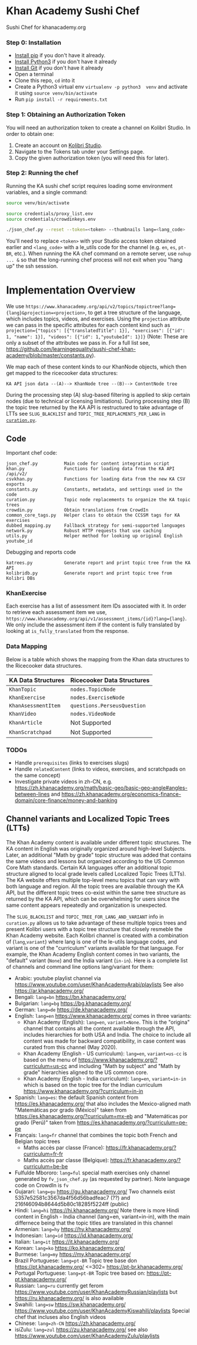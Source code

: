 # Khan Academy Sushi Chef

Sushi Chef for khanacademy.org

### Step 0: Installation

* [Install pip](https://pypi.python.org/pypi/pip) if you don't have it already.
* [Install Python3](https://www.python.org/downloads) if you don't have it already
* [Install Git](https://git-scm.com/book/en/v2/Getting-Started-Installing-Git) if you don't have it already
* Open a terminal
* Clone this repo, `cd` into it
* Create a Python3 virtual env `virtualenv -p python3  venv`
  and activate it using `source venv/bin/activate`
* Run `pip install -r requirements.txt`


### Step 1: Obtaining an Authorization Token ###

You will need an authorization token to create a channel on Kolibri Studio. In order to obtain one:

1. Create an account on [Kolibri Studio](https://contentworkshop.learningequality.org/).
2. Navigate to the Tokens tab under your Settings page.
3. Copy the given authorization token (you will need this for later).


### Step 2: Running the chef ###

Running the KA sushi chef script requires loading some environment variables,
and a single command:

```bash
source venv/bin/activate

source credentials/proxy_list.env
source credentials/crowdinkeys.env

./json_chef.py --reset --token=<token> --thumbnails lang=<lang_code>
```
You'll need to replace `<token>` with your Studio access token obtained earlier
and `<lang_code>` with a le_utils code for the channel (e.g. `en`, `es`, `pt-BR`, etc.).
When running the KA chef command on a remote server, use `nohup ... &` so that
the long-running chef process will not exit when you "hang up" the ssh sesssion.

<!--
 * Supported Language Codes: en, es, pt-BR, pt-PT, fr, sw
 * Lite Language Codes: zu
-->


# Implementation Overview

We use `https://www.khanacademy.org/api/v2/topics/topictree?lang={lang}&projection=<projection>`,
to get a tree structure of the language, which includes topics, videos, and exercises.
Using the `projection` attribute we can pass in the specific attributes for each 
content kind such as `projection={"topics": [{"translatedTitle": 1}], "exercises": [{"id": 1, "name": 1}], "videos": [{"id": 1,"youtubeId": 1}]}`
(Note: These are only a subset of the attributes we pass in. For a full list see,
https://github.com/learningequality/sushi-chef-khan-academy/blob/master/constants.py).

We map each of these content kinds to our KhanNode objects, which then get mapped
to the ricecooker data structures:

    KA API json data --(A)--> KhanNode tree --(B)--> ContentNode tree

During the processing step (A) slug-based filtering is applied to skip certain
nodes (due to technical or licensing limitiations). During processing step (B)
the topic tree returned by the KA API is restructured to take advantage of LTTs
see `SLUG_BLACKLIST` and `TOPIC_TREE_REPLACMENTS_PER_LANG` in [`curation.py`](./curation.py).


## Code

Important chef code:

    json_chef.py          Main code for content integration script
    khan.py               Functions for loading data from the KA API /api/v2/
    csvkhan.py            Functions for loading data from the new KA CSV exports
    constants.py          Constants, metadata, and settings used in the code
    curation.py           Topic node replacements to organize the KA topic trees
    crowdin.py            Obtain translations from CrowdIn
    common_core_tags.py   Helper class to obtain the CCSSM tags for KA exercises
    dubbed_mapping.py     Fallback strategy for semi-supported languages
    network.py            Robust HTTP requests that use caching
    utils.py              Helper method for looking up original English youtube_id

Debugging and reports code

    katrees.py            Generate report and print topic tree from the KA API
    kolibridb.py          Generate report and print topic tree from Kolibri DBs



### KhanExercise

Each exercise has a list of assessment item IDs associated with it. In order to retrieve each assessment item we use, `https://www.khanacademy.org/api/v1/assessment_items/{id}?lang={lang}`. We only include the assessment item if the content is fully translated by looking at `is_fully_translated` from the response.

### Data Mapping
Below is a table which shows the mapping from the Khan data structures to the Ricecooker data structures.

| KA Data Structures    | Ricecooker Data Structures  |
| ------------------    | --------------------------  |
| `KhanTopic`           | `nodes.TopicNode`           |
| `KhanExercise`        | `nodes.ExerciseNode`        |
| `KhanAsessmentItem`   | `questions.PerseusQuestion` |
| `KhanVideo`           | `nodes.VideoNode`           |
| `KhanArticle`         | Not Supported               |
| `KhanScratchpad`      | Not Supported               |


### TODOs
 - Handle `prerequisites` (links to exercises slugs)
 - Handle `relatedContent` (links to videos, exercises, and scratchpads on the same concept)
 - Investigate private videos in zh-CN, e.g.
   https://zh.khanacademy.org/math/basic-geo/basic-geo-angle#angles-between-lines
   and https://zh.khanacademy.org/economics-finance-domain/core-finance/money-and-banking


## Channel variants and Localized Topic Trees (LTTs)
The Khan Academy content is available under different topic structures. The KA
content in English was originally organized around high-level Subjects.
Later, an additional "Math by grade" topic structure was added that contains the
same videos and lessons but organized according to the US Common Core Math standards.
Certain KA languages offer an additional topic structure aligned to local grade levels
called Localized Topic Trees (LTTs). The KA website offers multiple top-level menu
topics that can vary with both language and region. All the topic trees are available
through the KA API, but the different topic trees co-exist within the same tree
structure as returned by the KA API, which can be overwhelming for users since
the same content appears repeatedly and organization is unexpected.

The `SLUG_BLACKLIST` and `TOPIC_TREE_FOR_LANG_AND_VARIANT` info in `curation.py`
allows us to take advantage of these multiple topics trees and present Kolibri
users with a topic tree structure that closely resmeble the Khan Academy website.
Each Kolibri channel is created with a combination of (`lang`,`variant`) where
lang is one of the le-utils language codes, and variant is one of the "curriculum"
variants available for that language. For example, the Khan Academy English content
comes in two variants, the "default" variant (`None`) and the India variant (`in-in`).
Here is a complete list of channels and command line options lang/variant for them:

- Arabic: youtube playlist channel via https://www.youtube.com/user/KhanAcademyArabi/playlists
  See also https://ar.khanacademy.org/
- Bengali: `lang=bn` https://bn.khanacademy.org/
- Bulgarian: `lang=bg` https://bg.khanacademy.org/
- German: `lang=de` https://de.khanacademy.org/
- English: `lang=en` https://www.khanacademy.org/ comes in three variants:
  - Khan Academy (English): `lang=en`, `variant=None`. This is the "origina" channel
    that contains all the content available through the API, includes hierarchies
    for both USA and India. The choice to include all content was made for backward
    compatibility, in case content was curated from this channel (May 2020).
  - Khan Academy (English - US curriculum): `lang=en`, `variant=us-cc` is based
    on the menu of https://www.khanacademy.org/?curriculum=us-cc and including
    "Math by subject" and "Math by grade" hierarchies aligned to the US common core.
  - Khan Academy (English - India curriculum): `lang=en`, `variant=in-in` which
    is based on the topic tree for the Indian curriculum https://www.khanacademy.org/?curriculum=in-in
- Spanish: `lang=es`: the default Spanish content from https://es.khanacademy.org/
  that also includes the Mexico-aligned math "Matemáticas por grado (México)"
  taken from https://es.khanacademy.org/?curriculum=mx-eb and 
  "Matemáticas por grado (Perú)" taken from https://es.khanacademy.org/?curriculum=pe-pe
- Français: `lang=fr` channel that combines the topic both French and Belgian topic trees
  - Maths accès par classe (France): https://fr.khanacademy.org/?curriculum=fr-fr
  - Maths accès par classe (Belgique): https://fr.khanacademy.org/?curriculum=be-be
- Fulfulde Mbororo: `lang=ful` special math exercises only channel generated by
  `fv_json_chef.py` (as requested by partner). Note language code on CrowdIn is `fv`
- Gujarari: `lang=gu` https://gu.khanacademy.org/
  Two channels exist 5357e52581c3567da4f56d56badfeac7 (??) and 216f46094b8644d5b80c18285f5224ff (public)
- Hindi: `lang=hi` https://hi.khanacademy.org/
  Note there is more Hindi content in English - India channel (lang=en, variant=in-in),
  with the main differnece being that the topic titles are translated in this channel
- Armenian: `lang=hy` https://hy.khanacademy.org/
- Indonesian: `lang=id` https://id.khanacademy.org/
- Italian: `lang=it` https://it.khanacademy.org/
- Korean: `lang=ko` https://ko.khanacademy.org/
- Burmese: `lang=my` https://my.khanacademy.org/
- Brazil Portuguese: `lang=pt-BR`
  Topic tree base don https://pt.khanacademy.org/ <=302= https://pt-br.khanacademy.org/
- Portugal Portuguese: `lang=pt-BR`
  Topic tree based on: https://pt-pt.khanacademy.org/
- Russian: `lang=ru` currently get ferom https://www.youtube.com/user/KhanAcademyRussian/playlists
  but https://ru.khanacademy.org/ is also available
- Swahili: `lang=sw` https://sw.khanacademy.org/
  https://www.youtube.com/user/KhanAcademyKiswahili/playlists
  Special chef that incluses also English videos
- Chinese: `lang=zh-CN` https://zh.khanacademy.org/
- isiZulu: `lang=zul` https://zu.khanacademy.org/
  see also https://www.youtube.com/user/KhanAcademyZulu/playlists
